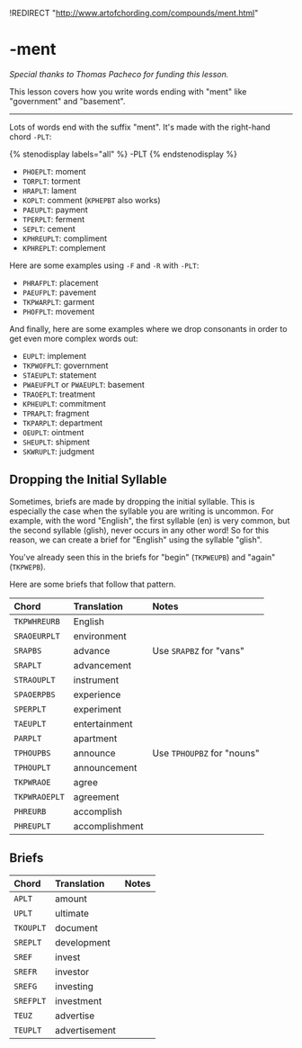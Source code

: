 !REDIRECT "http://www.artofchording.com/compounds/ment.html"

# -ment

_Special thanks to Thomas Pacheco for funding this lesson._

This lesson covers how you write words ending with "ment" like "government" and "basement".

-------

Lots of words end with the suffix "ment". It's made with the right-hand chord `-PLT`:

{% stenodisplay labels="all" %}
-PLT
{% endstenodisplay %}

* `PHOEPLT`: moment
* `TORPLT`: torment
* `HRAPLT`: lament
* `KOPLT`: comment (`KPHEPBT` also works)
* `PAEUPLT`: payment
* `TPERPLT`: ferment
* `SEPLT`: cement
* `KPHREUPLT`: compliment
* `KPHREPLT`: complement

Here are some examples using `-F` and `-R` with `-PLT`:

* `PHRAFPLT`: placement
* `PAEUFPLT`: pavement
* `TKPWARPLT`: garment
* `PHOFPLT`: movement

And finally, here are some examples where we drop consonants in order to get even more complex words out:

* `EUPLT`: implement
* `TKPWOFPLT`: government
* `STAEUPLT`: statement
* `PWAEUFPLT` or `PWAEUPLT`: basement
* `TRAOEPLT`: treatment
* `KPHEUPLT`: commitment
* `TPRAPLT`: fragment
* `TKPARPLT`: department
* `OEUPLT`: ointment
* `SHEUPLT`: shipment
* `SKWRUPLT`: judgment

## Dropping the Initial Syllable

Sometimes, briefs are made by dropping the initial syllable. This is especially the case when the syllable you are writing is uncommon. For example, with the word "English", the first syllable (en) is very common, but the second syllable (glish), never occurs in any other word! So for this reason, we can create a brief for "English" using the syllable "glish".

You've already seen this in the briefs for "begin" (`TKPWEUPB`) and "again" (`TKPWEPB`).

Here are some briefs that follow that pattern.

|   Chord    |  Translation  | Notes |
| :--------- | :------------ | :---- |
| `TKPWHREURB`    | English |  |
| `SRAOEURPLT`  | environment |  |
| `SRAPBS` | advance | Use `SRAPBZ` for "vans" |
| `SRAPLT` | advancement |  |
| `STRAOUPLT` | instrument | |
| `SPAOERPBS` | experience | |
| `SPERPLT` | experiment | |
| `TAEUPLT` | entertainment | |
| `PARPLT` | apartment | |
| `TPHOUPBS` | announce | Use `TPHOUPBZ` for "nouns" |
| `TPHOUPLT` | announcement | |
| `TKPWRAOE` | agree | |
| `TKPWRAOEPLT` | agreement | |
| `PHREURB` | accomplish | |
| `PHREUPLT` | accomplishment | |


## Briefs

|   Chord    |  Translation  | Notes |
| :--------- | :------------ | :---- |
| `APLT`    | amount |  |
| `UPLT`  | ultimate |  |
| `TKOUPLT` | document |  |
| `SREPLT` | development |  |
| `SREF` | invest | |
| `SREFR` | investor | |
| `SREFG` | investing | |
| `SREFPLT` | investment | |
| `TEUZ` | advertise | |
| `TEUPLT` | advertisement | |